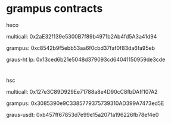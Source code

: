 # grampus contracts
heco

multicall: 0x2aE32f139e5300B7f89b4971b2Ab4fd5A3a41d94

grampus: 0xc8542b9f5ebb53aa6f0cbd37faf0f83da6fa95eb

graus-ht lp: 0x13ced6b21e5048d379093cd64041150959de3cde

#
hsc

multicall: 0x127e3C89D929Ee71788a8e4D90cC8fbDAff107A2

grampus: 0x3085390e9C3385779375739310AD399A7473ed5E

graus-usdt: 0xb457ff67853d7e99e15a2071a196226fb78ef4e0


